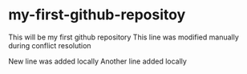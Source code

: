 # my-first-github-repositoy
This will be my first github repository
This line was modified manually during conflict resolution

New line was added locally
Another line added locally
